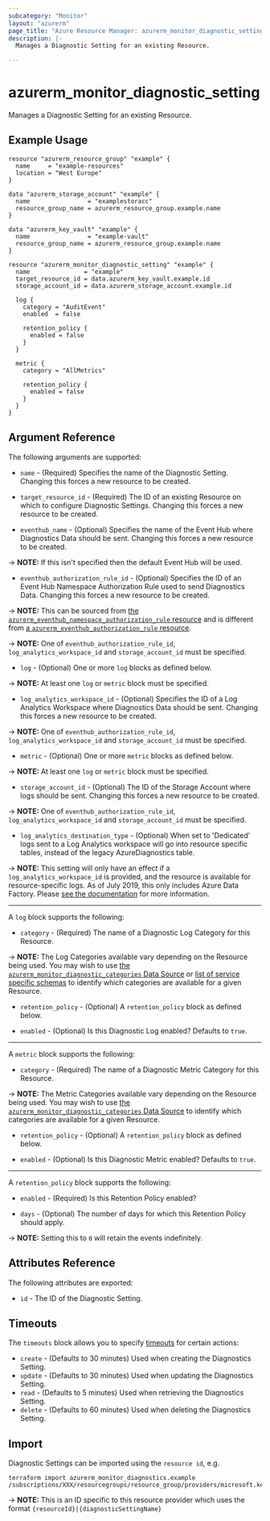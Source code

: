```yaml
---
subcategory: "Monitor"
layout: "azurerm"
page_title: "Azure Resource Manager: azurerm_monitor_diagnostic_setting"
description: |-
  Manages a Diagnostic Setting for an existing Resource.

---
```


# azurerm_monitor_diagnostic_setting

Manages a Diagnostic Setting for an existing Resource.

## Example Usage

```hcl
resource "azurerm_resource_group" "example" {
  name     = "example-resources"
  location = "West Europe"
}

data "azurerm_storage_account" "example" {
  name                = "examplestoracc"
  resource_group_name = azurerm_resource_group.example.name
}

data "azurerm_key_vault" "example" {
  name                = "example-vault"
  resource_group_name = azurerm_resource_group.example.name
}

resource "azurerm_monitor_diagnostic_setting" "example" {
  name               = "example"
  target_resource_id = data.azurerm_key_vault.example.id
  storage_account_id = data.azurerm_storage_account.example.id

  log {
    category = "AuditEvent"
    enabled  = false

    retention_policy {
      enabled = false
    }
  }

  metric {
    category = "AllMetrics"

    retention_policy {
      enabled = false
    }
  }
}
```

## Argument Reference

The following arguments are supported:

* `name` - (Required) Specifies the name of the Diagnostic Setting. Changing this forces a new resource to be created.

* `target_resource_id` - (Required) The ID of an existing Resource on which to configure Diagnostic Settings. Changing this forces a new resource to be created.

* `eventhub_name` - (Optional) Specifies the name of the Event Hub where Diagnostics Data should be sent. Changing this forces a new resource to be created.

-> **NOTE:** If this isn't specified then the default Event Hub will be used.

* `eventhub_authorization_rule_id` - (Optional) Specifies the ID of an Event Hub Namespace Authorization Rule used to send Diagnostics Data. Changing this forces a new resource to be created.

-> **NOTE:** This can be sourced from [the `azurerm_eventhub_namespace_authorization_rule` resource](eventhub_namespace_authorization_rule.html) and is different from [a `azurerm_eventhub_authorization_rule` resource](eventhub_authorization_rule.html).

-> **NOTE:** One of `eventhub_authorization_rule_id`, `log_analytics_workspace_id` and `storage_account_id` must be specified.

* `log` - (Optional) One or more `log` blocks as defined below.

-> **NOTE:** At least one `log` or `metric` block must be specified.

* `log_analytics_workspace_id` - (Optional) Specifies the ID of a Log Analytics Workspace where Diagnostics Data should be sent. Changing this forces a new resource to be created.

-> **NOTE:** One of `eventhub_authorization_rule_id`, `log_analytics_workspace_id` and `storage_account_id` must be specified.

* `metric` - (Optional) One or more `metric` blocks as defined below.

-> **NOTE:** At least one `log` or `metric` block must be specified.

* `storage_account_id` - (Optional) The ID of the Storage Account where logs should be sent. Changing this forces a new resource to be created.

-> **NOTE:** One of `eventhub_authorization_rule_id`, `log_analytics_workspace_id` and `storage_account_id` must be specified.

* `log_analytics_destination_type` - (Optional) When set to 'Dedicated' logs sent to a Log Analytics workspace will go into resource specific tables, instead of the legacy AzureDiagnostics table.

-> **NOTE:** This setting will only have an effect if a `log_analytics_workspace_id` is provided, and the resource is available for resource-specific logs.  As of July 2019, this only includes Azure Data Factory. Please [see the documentation](https://docs.microsoft.com/en-us/azure/azure-monitor/platform/diagnostic-logs-stream-log-store#azure-diagnostics-vs-resource-specific) for more information.

---

A `log` block supports the following:

* `category` - (Required) The name of a Diagnostic Log Category for this Resource.

-> **NOTE:** The Log Categories available vary depending on the Resource being used. You may wish to use [the `azurerm_monitor_diagnostic_categories` Data Source](../d/monitor_diagnostic_categories.html) or [list of service specific schemas](https://docs.microsoft.com/en-us/azure/azure-monitor/platform/resource-logs-schema#service-specific-schemas) to identify which categories are available for a given Resource.

* `retention_policy` - (Optional) A `retention_policy` block as defined below.

* `enabled` - (Optional) Is this Diagnostic Log enabled? Defaults to `true`.

---

A `metric` block supports the following:

* `category` - (Required) The name of a Diagnostic Metric Category for this Resource.

-> **NOTE:** The Metric Categories available vary depending on the Resource being used. You may wish to use [the `azurerm_monitor_diagnostic_categories` Data Source](../d/monitor_diagnostic_categories.html) to identify which categories are available for a given Resource.

* `retention_policy` - (Optional) A `retention_policy` block as defined below.

* `enabled` - (Optional) Is this Diagnostic Metric enabled? Defaults to `true`.

---

A `retention_policy` block supports the following:

* `enabled` - (Required) Is this Retention Policy enabled?

* `days` - (Optional) The number of days for which this Retention Policy should apply.

-> **NOTE:** Setting this to `0` will retain the events indefinitely.


## Attributes Reference

The following attributes are exported:

* `id` - The ID of the Diagnostic Setting.

## Timeouts

The `timeouts` block allows you to specify [timeouts](https://www.terraform.io/docs/configuration/resources.html#timeouts) for certain actions:

* `create` - (Defaults to 30 minutes) Used when creating the Diagnostics Setting.
* `update` - (Defaults to 30 minutes) Used when updating the Diagnostics Setting.
* `read` - (Defaults to 5 minutes) Used when retrieving the Diagnostics Setting.
* `delete` - (Defaults to 60 minutes) Used when deleting the Diagnostics Setting.

## Import

Diagnostic Settings can be imported using the `resource id`, e.g.

```
terraform import azurerm_monitor_diagnostics.example /subscriptions/XXX/resourcegroups/resource_group/providers/microsoft.keyvault/vaults/vault|logMonitoring
```

-> **NOTE:** This is an ID specific to this resource provider which uses the format `{resourceId}|{diagnosticSettingName}`
